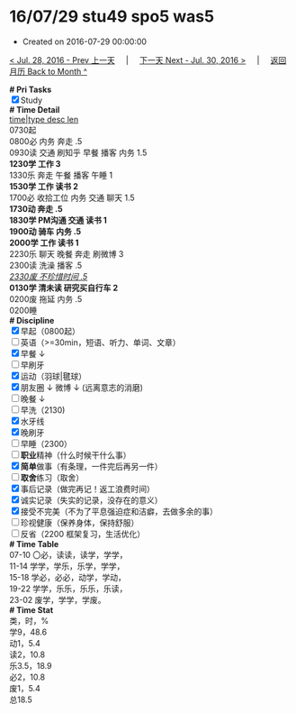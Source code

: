 # 16/07/29 stu49 spo5 was5

- Created on 2016-07-29 00:00:00

[< Jul. 28, 2016 - Prev 上一天](/lifelogs/2016/07/d28.md) &nbsp; &nbsp; | &nbsp; &nbsp; [下一天 Next - Jul. 30, 2016 >](/lifelogs/2016/07/d30.md) &nbsp; &nbsp; |  &nbsp; &nbsp; [返回月历 Back to Month ^](/lifelogs/2016/07/index.md)
<br/><div><b># Pri Tasks</b></div><div><input checked="true" type="checkbox"/>Study</div><div><b># Time Detail</b></div><div><u>time|type desc len</u></div><div>0730起</div><div>0800必 内务 奔走 .5</div><div>0930读 交通 刷知乎 早餐 播客 内务 1.5</div><div><b>1230学 工作 3</b></div><div>1330乐 奔走 午餐 播客 午睡 1</div><div><b>1530学 工作 读书 2</b></div><div>1700必 收拾工位 内务 交通 聊天 1.5</div><div><b>1730动 奔走 .5</b></div><div><b>1830学 PM沟通 交通 读书 1</b></div><div><b>1900动 骑车 内务 .5</b></div><div><b>2000学 工作 读书 1</b></div><div>2230乐 聊天 晚餐 奔走 刷微博 3</div><div>2300读 洗澡 播客 .5</div><div><u><i>2330废 不珍惜时间 .5</i></u></div><div><b>0130学 清未读 研究买自行车 2</b></div><div>0200废 拖延 内务 .5</div><div>0200睡</div><div><b># Discipline</b></div><div><input checked="true" type="checkbox"/>早起（0800起）</div><div><input type="checkbox"/>英语（&gt;=30min，短语、听力、单词、文章）</div><div><input checked="true" type="checkbox"/>早餐 ↓</div><div><input type="checkbox"/>早刷牙</div><div><input checked="true" type="checkbox"/>运动（羽球|毽球）</div><div><input checked="true" type="checkbox"/>朋友圈 ↓ 微博 ↓ (远离意志的消磨)</div><div><input type="checkbox"/>晚餐 ↓</div><div><input type="checkbox"/>早洗（2130)</div><div><input checked="true" type="checkbox"/>水牙线</div><div><input checked="true" type="checkbox"/>晚刷牙</div><div><input type="checkbox"/>早睡（2300）</div><div><input type="checkbox"/><b>职业</b>精神（什么时候干什么事）</div><div><input checked="true" type="checkbox"/><b>简单</b>做事（有条理，一件完后再另一件）</div><div><input type="checkbox"/><b>取舍</b>练习（取舍）</div><div><input checked="true" type="checkbox"/>事后记录（做完再记！返工浪费时间）</div><div><input checked="true" type="checkbox"/>诚实记录（失实的记录，没存在的意义）</div><div><input checked="true" type="checkbox"/>接受不完美（不为了平息强迫症和洁癖，去做多余的事）</div><div><input type="checkbox"/>珍视健康（保养身体，保持舒服）</div><div><input type="checkbox"/>反省（2200 框架复习，生活优化）</div><div><b># Time Table</b></div><div>07-10 〇必，读读，读学，学学，</div><div>11-14 学学，学乐，乐学，学学，</div><div>15-18 学必，必必，动学，学动，</div><div>19-22 学学，乐乐，乐乐，乐读，</div><div>23-02 废学，学学，学废。</div><div><b># Time Stat</b></div><div>类，时，%</div><div>学9，48.6</div><div>动1，5.4</div><div>读2，10.8</div><div>乐3.5，18.9</div><div>必2，10.8</div><div>废1，5.4</div><div>总18.5</div>
